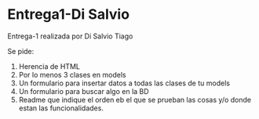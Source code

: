 # Entrega1-Di Salvio

Entrega-1 realizada por Di Salvio Tiago

Se pide:
1. Herencia de HTML
2. Por lo menos 3 clases en models
3. Un formulario para insertar datos a todas las clases de tu models
4. Un formulario para buscar algo en la BD
5. Readme que indique el orden eb el que se prueban las cosas y/o donde estan las funcionalidades.
